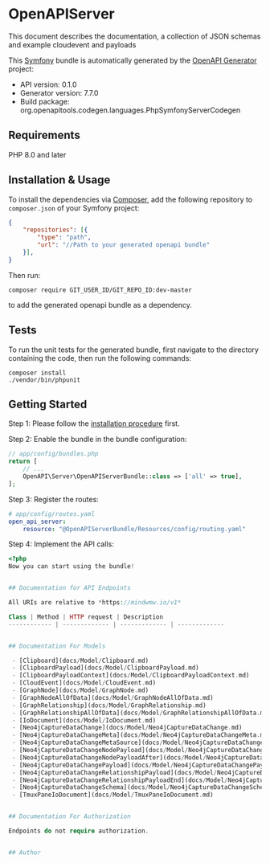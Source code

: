 # OpenAPIServer
This document describes the documentation, a collection of JSON schemas and example cloudevent and payloads

This [Symfony](https://symfony.com/) bundle is automatically generated by the [OpenAPI Generator](https://openapi-generator.tech) project:

- API version: 0.1.0
- Generator version: 7.7.0
- Build package: org.openapitools.codegen.languages.PhpSymfonyServerCodegen

## Requirements

PHP 8.0 and later

## Installation & Usage

To install the dependencies via [Composer](http://getcomposer.org/), add the following repository to `composer.json` of your Symfony project:

```json
{
    "repositories": [{
        "type": "path",
        "url": "//Path to your generated openapi bundle"
    }],
}
```

Then run:

```
composer require GIT_USER_ID/GIT_REPO_ID:dev-master
```

to add the generated openapi bundle as a dependency.

## Tests

To run the unit tests for the generated bundle, first navigate to the directory containing the code, then run the following commands:

```
composer install
./vendor/bin/phpunit
```


## Getting Started

Step 1: Please follow the [installation procedure](#installation--usage) first.

Step 2: Enable the bundle in the bundle configuration:

```php
// app/config/bundles.php
return [
    // ...
    OpenAPI\Server\OpenAPIServerBundle::class => ['all' => true],
];
```

Step 3: Register the routes:

```yaml
# app/config/routes.yaml
open_api_server:
    resource: "@OpenAPIServerBundle/Resources/config/routing.yaml"
```

Step 4: Implement the API calls:

```php
<?php
Now you can start using the bundle!


## Documentation for API Endpoints

All URIs are relative to *https://mindwmw.io/v1*

Class | Method | HTTP request | Description
------------ | ------------- | ------------- | -------------


## Documentation For Models

 - [Clipboard](docs/Model/Clipboard.md)
 - [ClipboardPayload](docs/Model/ClipboardPayload.md)
 - [ClipboardPayloadContext](docs/Model/ClipboardPayloadContext.md)
 - [CloudEvent](docs/Model/CloudEvent.md)
 - [GraphNode](docs/Model/GraphNode.md)
 - [GraphNodeAllOfData](docs/Model/GraphNodeAllOfData.md)
 - [GraphRelationship](docs/Model/GraphRelationship.md)
 - [GraphRelationshipAllOfData](docs/Model/GraphRelationshipAllOfData.md)
 - [IoDocument](docs/Model/IoDocument.md)
 - [Neo4jCaptureDataChange](docs/Model/Neo4jCaptureDataChange.md)
 - [Neo4jCaptureDataChangeMeta](docs/Model/Neo4jCaptureDataChangeMeta.md)
 - [Neo4jCaptureDataChangeMetaSource](docs/Model/Neo4jCaptureDataChangeMetaSource.md)
 - [Neo4jCaptureDataChangeNodePayload](docs/Model/Neo4jCaptureDataChangeNodePayload.md)
 - [Neo4jCaptureDataChangeNodePayloadAfter](docs/Model/Neo4jCaptureDataChangeNodePayloadAfter.md)
 - [Neo4jCaptureDataChangePayload](docs/Model/Neo4jCaptureDataChangePayload.md)
 - [Neo4jCaptureDataChangeRelationshipPayload](docs/Model/Neo4jCaptureDataChangeRelationshipPayload.md)
 - [Neo4jCaptureDataChangeRelationshipPayloadEnd](docs/Model/Neo4jCaptureDataChangeRelationshipPayloadEnd.md)
 - [Neo4jCaptureDataChangeSchema](docs/Model/Neo4jCaptureDataChangeSchema.md)
 - [TmuxPaneIoDocument](docs/Model/TmuxPaneIoDocument.md)


## Documentation For Authorization

Endpoints do not require authorization.


## Author


